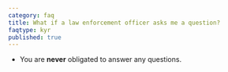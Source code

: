 ```yaml
---
category: faq
title: What if a law enforcement officer asks me a question?
faqtype: kyr
published: true
---
```

* You are **never** obligated to answer any questions.
